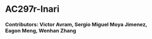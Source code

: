 # AC297r-Inari

### Contributors: Victor Avram, Sergio Miguel Moya Jimenez, Eagon Meng, Wenhan Zhang
